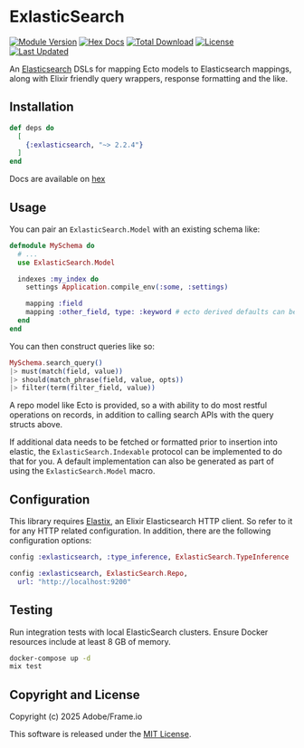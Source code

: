 # ExlasticSearch

[![Module Version](https://img.shields.io/hexpm/v/exlasticsearch.svg)](https://hex.pm/packages/exlasticsearch)
[![Hex Docs](https://img.shields.io/badge/hex-docs-lightgreen.svg)](https://hexdocs.pm/exlasticsearch/)
[![Total Download](https://img.shields.io/hexpm/dt/exlasticsearch.svg)](https://hex.pm/packages/exlasticsearch)
[![License](https://img.shields.io/hexpm/l/exlasticsearch.svg)](https://github.com/Frameio/exlasticsearch/blob/master/LICENSE)
[![Last Updated](https://img.shields.io/github/last-commit/Frameio/exlasticsearch.svg)](https://github.com/Frameio/exlasticsearch/commits/master)

An [Elasticsearch](https://www.elastic.co/elasticsearch/) DSLs for mapping Ecto
models to Elasticsearch mappings, along with Elixir friendly query wrappers,
response formatting and the like.

## Installation

```elixir
def deps do
  [
    {:exlasticsearch, "~> 2.2.4"}
  ]
end
```

Docs are available on [hex](https://hexdocs.pm/exlasticsearch/)

## Usage

You can pair an `ExlasticSearch.Model` with an existing schema like:

```elixir
defmodule MySchema do
  # ...
  use ExlasticSearch.Model

  indexes :my_index do
    settings Application.compile_env(:some, :settings)

    mapping :field
    mapping :other_field, type: :keyword # ecto derived defaults can be overridden
  end
end
```

You can then construct queries like so:

```elixir
MySchema.search_query()
|> must(match(field, value))
|> should(match_phrase(field, value, opts))
|> filter(term(filter_field, value))
```

A repo model like Ecto is provided, so a with ability to do most restful operations on records, in
addition to calling search APIs with the query structs above.

If additional data needs to be fetched or formatted prior to insertion into elastic, the `ExlasticSearch.Indexable`
protocol can be implemented to do that for you. A default implementation can also be generated as part of using
the `ExlasticSearch.Model` macro.

## Configuration

This library requires [Elastix](https://hex.pm/packages/elastix), an Elixir Elasticsearch HTTP client. So refer to it for any HTTP related configuration. In addition, there are the following configuration options:

```elixir
config :exlasticsearch, :type_inference, ExlasticSearch.TypeInference

config :exlasticsearch, ExlasticSearch.Repo,
  url: "http://localhost:9200"
```

## Testing

Run integration tests with local ElasticSearch clusters.
Ensure Docker resources include at least 8 GB of memory.

```sh
docker-compose up -d
mix test
```

## Copyright and License

Copyright (c) 2025 Adobe/Frame.io

This software is released under the [MIT License](./LICENSE.md).
